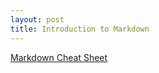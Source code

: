 ```yaml
---
layout: post
title: Introduction to Markdown
---
```



[Markdown Cheat Sheet](https://www.markdownguide.org/cheat-sheet/)